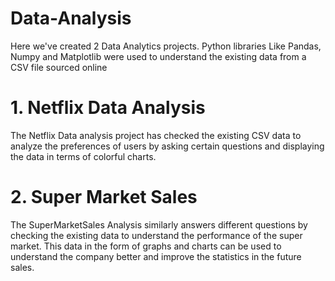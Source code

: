 # Data-Analysis
Here we've created 2 Data Analytics projects. Python libraries Like Pandas, Numpy and Matplotlib were used to understand the 
existing data from a CSV file sourced online
 
# 1. Netflix Data Analysis 
The Netflix Data analysis project has checked the existing CSV data to analyze the preferences of users by asking certain questions 
and displaying the data in terms of colorful charts.

# 2. Super Market Sales
The SuperMarketSales Analysis similarly answers different questions by checking the existing data to understand the performance of the
super market. This data in the form of graphs and charts can be used to understand the company better and improve the statistics in 
the future sales.
